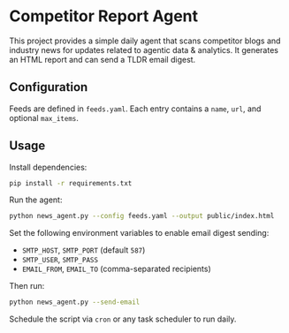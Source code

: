 # Competitor Report Agent

This project provides a simple daily agent that scans competitor blogs and
industry news for updates related to agentic data & analytics. It generates
an HTML report and can send a TLDR email digest.

## Configuration

Feeds are defined in `feeds.yaml`. Each entry contains a `name`, `url`, and
optional `max_items`.

## Usage

Install dependencies:

```bash
pip install -r requirements.txt
```

Run the agent:

```bash
python news_agent.py --config feeds.yaml --output public/index.html
```

Set the following environment variables to enable email digest sending:

- `SMTP_HOST`, `SMTP_PORT` (default `587`)
- `SMTP_USER`, `SMTP_PASS`
- `EMAIL_FROM`, `EMAIL_TO` (comma-separated recipients)

Then run:

```bash
python news_agent.py --send-email
```

Schedule the script via `cron` or any task scheduler to run daily.
